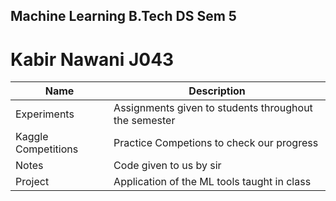 ## Machine Learning B.Tech DS Sem 5
# Kabir Nawani J043
| Name | Description |
| --- | --- |
| Experiments | Assignments given to students throughout the semester |
| Kaggle Competitions | Practice Competions to check our progress |
| Notes | Code given to us by sir |
| Project | Application of the ML tools taught in class|
